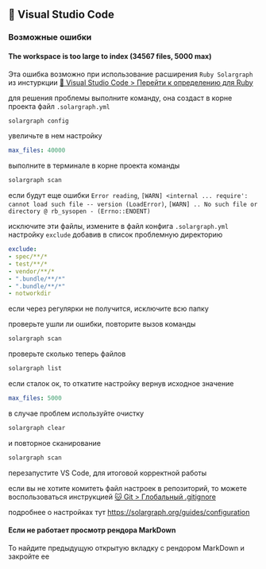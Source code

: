 ## 📑 Visual Studio Code

### Возможные ошибки

#### The workspace is too large to index (34567 files, 5000 max)

Эта ошибка возможно при использование расширения `Ruby Solargraph` из инстуркции [📑 Visual Studio Code > Перейти к определению для Ruby](./navigate_ruby.md)

для решения проблемы выполните команду, она создаст в корне проекта файл `.solargraph.yml`

```sh
solargraph config
```

увеличьте в нем настройку
```yaml
max_files: 40000
```

выполните в терминале в корне проекта команды
```sh
solargraph scan
```

если будут еще ошибки `Error reading`, `[WARN] <internal ... require': cannot load such file -- version (LoadError)`, `[WARN] .. No such file or directory @ rb_sysopen - (Errno::ENOENT)`

исключите эти файлы, измените в файл конфига `.solargraph.yml` настройку `exclude` добавив в список проблемную директорию

```yaml
exclude:
- spec/**/*
- test/**/*
- vendor/**/*
- ".bundle/**/*"
- ".bundle/**/*"
- notworkdir
```

если через регулярки не получится, исключите всю папку

проверьте ушли ли ошибки, повторите вызов команды
```sh
solargraph scan
```

проверьте сколько теперь файлов
```sh
solargraph list
```

если сталок ок, то откатите настройку вернув исходное значение

```yaml
max_files: 5000
```

в случае проблем используйте очистку
```sh
solargraph clear
```

и повторное сканирование
```sh
solargraph scan
```

перезапустите VS Code, для итоговой корректной работы

если вы не хотите комитеть файл настроек в репозиторий, то можете воспользоваться инструкцией [🐱 Git > Глобальный .gitignore](../git/global_gitignore.md)

подробнее о настройках тут https://solargraph.org/guides/configuration

#### Если не работает просмотр рендора MarkDown

То найдите предыдущую открытую вкладку с рендором MarkDown и закройте ее